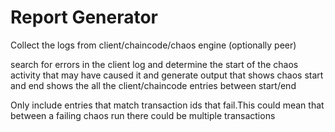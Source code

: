 # Report Generator

Collect the logs from client/chaincode/chaos engine (optionally peer)

search for errors in the client log and determine the start of the chaos activity that may have caused it and generate output
that shows chaos start and end
shows the all the client/chaincode entries between start/end

Only include entries that match transaction ids that fail.This could mean that between a failing chaos run there could be multiple transactions
